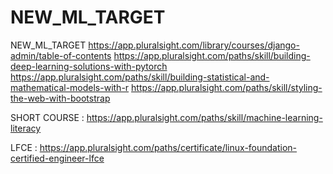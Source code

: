 # NEW_ML_TARGET
NEW_ML_TARGET
https://app.pluralsight.com/library/courses/django-admin/table-of-contents
https://app.pluralsight.com/paths/skill/building-deep-learning-solutions-with-pytorch
https://app.pluralsight.com/paths/skill/building-statistical-and-mathematical-models-with-r
https://app.pluralsight.com/paths/skill/styling-the-web-with-bootstrap

SHORT COURSE : https://app.pluralsight.com/paths/skill/machine-learning-literacy

LFCE : https://app.pluralsight.com/paths/certificate/linux-foundation-certified-engineer-lfce


